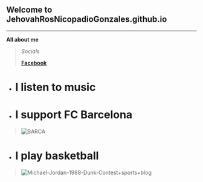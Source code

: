 ## Welcome to JehovahRosNicopadioGonzales.github.io
---
**All about me**
> *Socials*
> 
> [**Facebook**](https://www.facebook.com/jeho.felingonzales)
>
- # I listen to music
>
- # I support FC Barcelona
>![BARCA](https://user-images.githubusercontent.com/118245572/203472957-e35044a8-9893-4b54-8f49-5322bff766a6.jpg)
- # I play basketball
>![Michael-Jordan-1988-Dunk-Contest+sports+blog](https://user-images.githubusercontent.com/118245572/203474938-371af5cd-ae6b-47ad-a2f3-63d0ea3df6ef.jpg)

>
